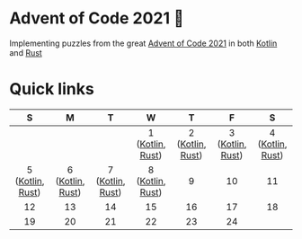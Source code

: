 # Advent of Code 2021 🎅

Implementing puzzles from the great [Advent of Code 2021](https://adventofcode.com/) in both [Kotlin](https://kotlinlang.org/) and [Rust](https://www.rust-lang.org/)

# Quick links

| S | M | T | W | T | F | S |
|:-:|:-:|:-:|:-:|:-:|:-:|:-:|
| | | | 1 ([Kotlin](kotlin/src/main/kotlin/com/github/jntakpe/aoc2021/days/day1), [Rust](rust/src/bin/day1.rs)) | 2 ([Kotlin](kotlin/src/main/kotlin/com/github/jntakpe/aoc2021/days/day2), [Rust](rust/src/bin/day2.rs))| 3 ([Kotlin](kotlin/src/main/kotlin/com/github/jntakpe/aoc2021/days/day3), [Rust](rust/src/bin/day3.rs)) | 4 ([Kotlin](kotlin/src/main/kotlin/com/github/jntakpe/aoc2021/days/day4), [Rust](rust/src/bin/day4.rs)) |
| 5 ([Kotlin](kotlin/src/main/kotlin/com/github/jntakpe/aoc2021/days/day5), [Rust](rust/src/bin/day5.rs)) | 6 ([Kotlin](kotlin/src/main/kotlin/com/github/jntakpe/aoc2021/days/day6), [Rust](rust/src/bin/day6.rs)) | 7 ([Kotlin](kotlin/src/main/kotlin/com/github/jntakpe/aoc2021/days/day7), [Rust](rust/src/bin/day7.rs)) | 8 ([Kotlin](kotlin/src/main/kotlin/com/github/jntakpe/aoc2021/days/day8), [Rust](rust/src/bin/day8.rs))| 9 | 10 | 11 |
| 12 | 13 | 14 | 15 | 16 | 17 | 18 | 
| 19 | 20 | 21 | 22 | 23 | 24 | |
